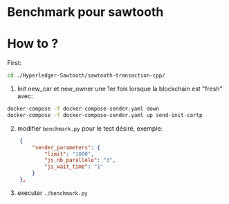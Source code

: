 # Benchmark pour sawtooth


# How to ?

First:
```bash
cd ./Hyperledger-Sawtooth/sawtooth-transaction-cpp/
```

1. Init new_car et new_owner une 1er fois lorsque la blockchain est "fresh" avec:
```bash
docker-compose -f docker-compose-sender.yaml down
docker-compose -f docker-compose-sender.yaml up send-init-cartp
```
2. modifier `benchmark.py` pour le test désiré, exemple:
```json
    {
        "sender_parameters": {
            "limit": "1000",
            "js_nb_parallele": "3",
            "js_wait_time": "1"
        }
    },
```

3. executer `./benchmark.py`

